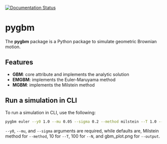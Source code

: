 [![Documentation Status](https://readthedocs.org/projects/tb711-pygbm/badge/?version=latest)](https://ljf441-pygbm.readthedocs.io/en/latest/)

# pygbm
The **pygbm** package is a Python package to simulate geometric Brownian motion.

## Features
- **GBM**: core attribute and implements the analytic solution
- **EMGBM**: implements the Euler-Maruyama method
- **MGBM**: implements the Milstein method

## Run a simulation in CLI
To run a simulation in CLI, use the following:
```bash
pygbm euler --y0 1.0 --mu 0.05 --sigma 0.2 --method milstein --T 1.0 --N 100 --output gbm_plot.png
```
`--y0`, `--mu`, and `--sigma` arguments are required, while defaults are, Milstein method for `--method`, 10 for `--T`, 100 for `--N`, and gbm_plot.png for `--output`.